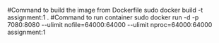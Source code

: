 #Command to build the image from Dockerfile
sudo docker build -t assignment:1 .
#Command to run container
sudo docker run -d -p 7080:8080 --ulimit nofile=64000:64000 --ulimit nproc=64000:64000 assignment:1
